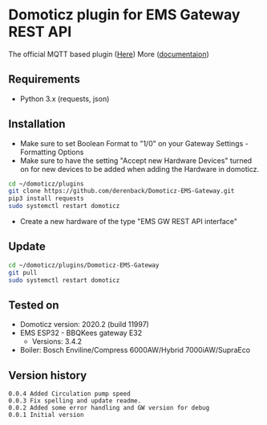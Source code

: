 # Domoticz plugin for EMS Gateway REST API
The official MQTT based plugin ([Here](https://github.com/bbqkees/ems-esp-domoticz-plugin))
More ([documentaion](https://emsesp.github.io/docs/#/Command?id=http-api))

## Requirements
- Python 3.x (requests, json)

## Installation
- Make sure to set Boolean Format to "1/0" on your Gateway Settings - Formatting Options
- Make sure to have the setting "Accept new Hardware Devices" turned on for new devices to be added when adding the Hardware in domoticz.

```bash
cd ~/domoticz/plugins
git clone https://github.com/derenback/Domoticz-EMS-Gateway.git
pip3 install requests
sudo systemctl restart domoticz
```
- Create a new hardware of the type "EMS GW REST API interface"

## Update
```bash
cd ~/domoticz/plugins/Domoticz-EMS-Gateway
git pull
sudo systemctl restart domoticz
```

## Tested on
- Domoticz version: 2020.2 (build 11997)
- EMS ESP32 - BBQKees gateway E32 
    - Versions: 3.4.2
- Boiler: Bosch Enviline/Compress 6000AW/Hybrid 7000iAW/SupraEco

## Version history
    0.0.4 Added Circulation pump speed
    0.0.3 Fix spelling and update readme.
    0.0.2 Added some error handling and GW version for debug
    0.0.1 Initial version


